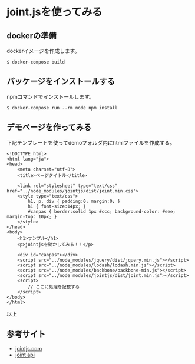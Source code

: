 # joint.jsを使ってみる

## dockerの準備
dockerイメージを作成します。

```:bash
$ docker-compose build
```

## パッケージをインストールする
npmコマンドでインストールします。

```:bash
$ docker-compose run --rm node npm install
```

## デモページを作ってみる
下記テンプレートを使ってdemoフォルダ内にhtmlファイルを作成する。

```:html
<!DOCTYPE html>
<html lang="ja">
<head>
    <meta charset="utf-8">
    <title>ページタイトル</title>

    <link rel="stylesheet" type="text/css" href="../node_modules/jointjs/dist/joint.min.css">
    <style type="text/css">
        h1, p, div { padding:0; margin:0; }
        h1 { font-size:14px; }
        #canpas { border:solid 1px #ccc; background-color: #eee; margin-top: 10px; }
    </style>
</head>
<body>
    <h1>サンプル</h1>
    <p>jointjsを動かしてみる！！</p>

    <div id="canpas"></div>
    <script src="../node_modules/jquery/dist/jquery.min.js"></script>
    <script src="../node_modules/lodash/lodash.min.js"></script>
    <script src="../node_modules/backbone/backbone-min.js"></script>
    <script src="../node_modules/jointjs/dist/joint.min.js"></script>
    <script>
        // ここに処理を記載する
    </script>
</body>
</html>
```

以上

## 参考サイト
- [jointjs.com](https://www.jointjs.com/opensource#Download-JointJS)
- [joint api](https://resources.jointjs.com/docs/jointjs/v3.1/joint.html)
